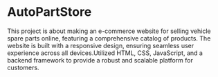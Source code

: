# AutoPartStore
 This project is about making an e-commerce website for selling vehicle spare parts online, featuring a comprehensive catalog of products. The website is built with a responsive design, ensuring seamless user experience across all devices.Utilized HTML, CSS, JavaScript, and a backend framework to provide a robust and scalable platform for customers.
